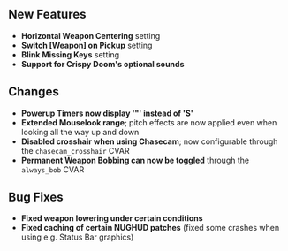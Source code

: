 ## New Features

- **Horizontal Weapon Centering** setting
- **Switch [Weapon] on Pickup** setting
- **Blink Missing Keys** setting
- **Support for Crispy Doom's optional sounds**

## Changes

- **Powerup Timers now display '"' instead of 'S'**
- **Extended Mouselook range**; pitch effects are now applied even when looking all the way up and down
- **Disabled crosshair when using Chasecam**; now configurable through the `chasecam_crosshair` CVAR
- **Permanent Weapon Bobbing can now be toggled** through the `always_bob` CVAR

## Bug Fixes

- **Fixed weapon lowering under certain conditions**
- **Fixed caching of certain NUGHUD patches** (fixed some crashes when using e.g. Status Bar graphics)
